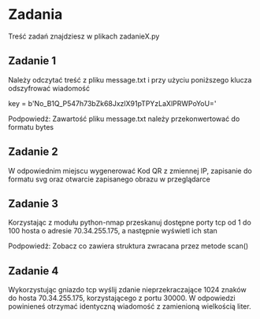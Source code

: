 # Zadania
Treść zadań znajdziesz w plikach zadanieX.py

## Zadanie 1
Należy odczytać treść z pliku message.txt i przy użyciu
poniższego klucza odszyfrować wiadomość

key = b'No_B1Q_P547h73bZk68JxzlX91pTPYzLaXlPRWPoYoU='

Podpowiedź: Zawartość pliku message.txt należy przekonwertować do formatu bytes

## Zadanie 2
W odpowiednim miejscu wygenerować Kod QR z zmiennej IP, zapisanie do formatu svg
oraz otwarcie zapisanego obrazu w przeglądarce

## Zadanie 3
Korzystając z modułu python-nmap przeskanuj dostępne porty tcp od 1 do 100 hosta o adresie 70.34.255.175, a następnie wyświetl ich stan

Podpowiedź: Zobacz co zawiera struktura zwracana przez metode scan()

## Zadanie 4
Wykorzystując gniazdo tcp wyślij zdanie nieprzekraczające 1024 znaków do hosta 70.34.255.175, korzystającego z portu 30000.
W odpowiedzi powinieneś otrzymać identyczną wiadomość z zamienioną wielkością liter.
